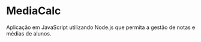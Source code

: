 # MediaCalc
Aplicação em JavaScript utilizando Node.js que permita a gestão de notas e médias de alunos.
